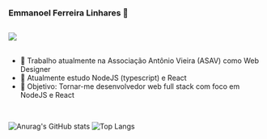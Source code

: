 ### Emmanoel Ferreira Linhares 👋

## 

<div>
  <a href="https://www.linkedin.com/in/emmanoel-ferreira-linhares-b74a0b71/" target="_blank"><img src="https://img.shields.io/badge/LinkedIn-0077B5?style=for-the-badge&logo=linkedin&logoColor=white" /></a>
</div>
  <br/>

- 🔭 Trabalho atualmente na Associação Antônio Vieira (ASAV) como Web Designer
- 🌱 Atualmente estudo NodeJS (typescript) e React
- 📍  Objetivo: Tornar-me desenvolvedor web full stack com foco em NodeJS e React
<br/>
  
  ![Anurag's GitHub stats](https://github-readme-stats.vercel.app/api?username=emmanoelf&show_icons=true&theme=tokyonight)
  ![Top Langs](https://github-readme-stats.vercel.app/api/top-langs/?username=emmanoelf&layout=compact&theme=tokyonight)

